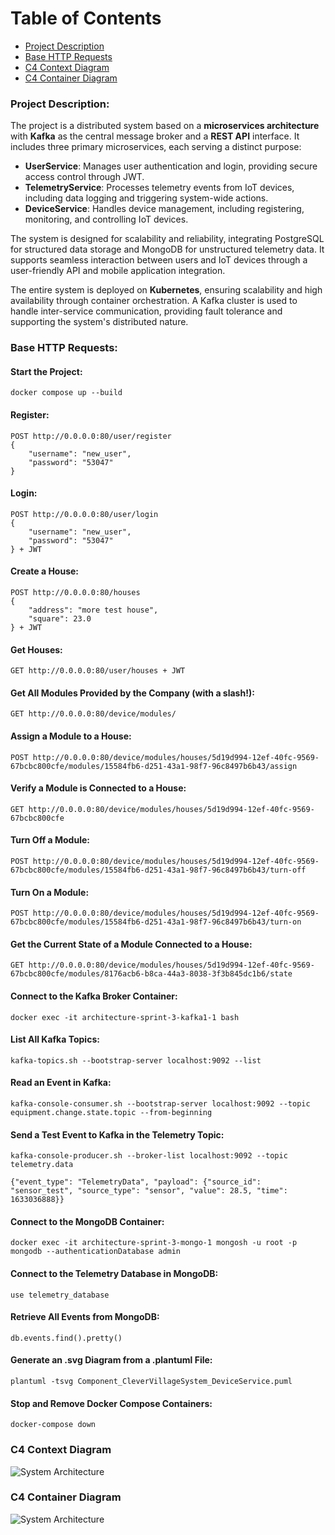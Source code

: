 # Table of Contents
- [Project Description](#project-description)
- [Base HTTP Requests](#base-http-requests)
- [C4 Context Diagram](#c4-context-diagram)
- [C4 Container Diagram](#c4-container-diagram)

### Project Description:
The project is a distributed system based on a **microservices architecture** with **Kafka** as the central message broker 
and a **REST API** interface. It includes three primary microservices, each serving a distinct purpose:
- **UserService**: Manages user authentication and login, providing secure access control through JWT.
- **TelemetryService**: Processes telemetry events from IoT devices, including data logging and triggering system-wide actions.
- **DeviceService**: Handles device management, including registering, monitoring, and controlling IoT devices.

The system is designed for scalability and reliability, integrating PostgreSQL for structured data storage and MongoDB
for unstructured telemetry data. It supports seamless interaction between users and IoT devices through a user-friendly API 
and mobile application integration.

The entire system is deployed on **Kubernetes**, ensuring scalability and high availability through container orchestration. 
A Kafka cluster is used to handle inter-service communication, providing fault tolerance 
and supporting the system's distributed nature.

### Base HTTP Requests:
#### Start the Project:
```
docker compose up --build
```

#### Register:
```
POST http://0.0.0.0:80/user/register
{
    "username": "new_user",
    "password": "53047"
}
```

#### Login:
```
POST http://0.0.0.0:80/user/login
{
    "username": "new_user",
    "password": "53047"
} + JWT
```

#### Create a House:
```
POST http://0.0.0.0:80/houses
{
    "address": "more test house",
    "square": 23.0
} + JWT
```

#### Get Houses:
```
GET http://0.0.0.0:80/user/houses + JWT
```

#### Get All Modules Provided by the Company (with a slash!):
```
GET http://0.0.0.0:80/device/modules/
```

#### Assign a Module to a House:
```
POST http://0.0.0.0:80/device/modules/houses/5d19d994-12ef-40fc-9569-67bcbc800cfe/modules/15584fb6-d251-43a1-98f7-96c8497b6b43/assign
```

#### Verify a Module is Connected to a House:
```
GET http://0.0.0.0:80/device/modules/houses/5d19d994-12ef-40fc-9569-67bcbc800cfe
```

#### Turn Off a Module:
```
POST http://0.0.0.0:80/device/modules/houses/5d19d994-12ef-40fc-9569-67bcbc800cfe/modules/15584fb6-d251-43a1-98f7-96c8497b6b43/turn-off
```

#### Turn On a Module:
```
POST http://0.0.0.0:80/device/modules/houses/5d19d994-12ef-40fc-9569-67bcbc800cfe/modules/15584fb6-d251-43a1-98f7-96c8497b6b43/turn-on
```

#### Get the Current State of a Module Connected to a House:
```
GET http://0.0.0.0:80/device/modules/houses/5d19d994-12ef-40fc-9569-67bcbc800cfe/modules/8176acb6-b8ca-44a3-8038-3f3b845dc1b6/state
```

#### Connect to the Kafka Broker Container:
```
docker exec -it architecture-sprint-3-kafka1-1 bash
```

#### List All Kafka Topics:
```
kafka-topics.sh --bootstrap-server localhost:9092 --list
```

#### Read an Event in Kafka:
```
kafka-console-consumer.sh --bootstrap-server localhost:9092 --topic equipment.change.state.topic --from-beginning
```

#### Send a Test Event to Kafka in the Telemetry Topic:
```
kafka-console-producer.sh --broker-list localhost:9092 --topic telemetry.data

{"event_type": "TelemetryData", "payload": {"source_id": "sensor_test", "source_type": "sensor", "value": 28.5, "time": 1633036888}}
```

#### Connect to the MongoDB Container:
```
docker exec -it architecture-sprint-3-mongo-1 mongosh -u root -p mongodb --authenticationDatabase admin
```

#### Connect to the Telemetry Database in MongoDB:
```
use telemetry_database
```

#### Retrieve All Events from MongoDB:
```
db.events.find().pretty()
```

#### Generate an .svg Diagram from a .plantuml File:
```
plantuml -tsvg Component_CleverVillageSystem_DeviceService.puml
```

#### Stop and Remove Docker Compose Containers:
```
docker-compose down
```

### C4 Context Diagram
![System Architecture](./Context_CleverVillageSystem.svg)

### C4 Container Diagram
![System Architecture](./Container_CleverVillageSystem.svg)
